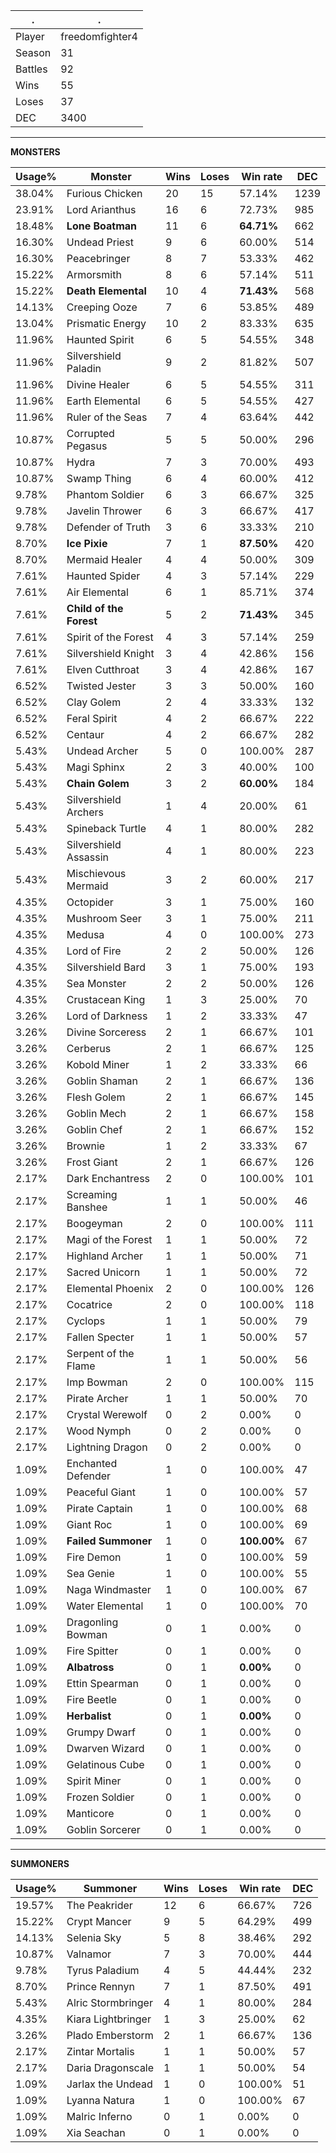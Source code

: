 .|.
|-|-
Player|freedomfighter4
Season|31
Battles|92
Wins|55
Loses|37
DEC|3400

---
**MONSTERS**

Usage%|Monster|Wins|Loses|Win rate|DEC|
-|-|-|-|-|-|
38.04%|Furious Chicken|20|15|57.14%|1239|
23.91%|Lord Arianthus|16|6|72.73%|985|
18.48%|**Lone Boatman**|11|6|**64.71%**|662|
16.30%|Undead Priest|9|6|60.00%|514|
16.30%|Peacebringer|8|7|53.33%|462|
15.22%|Armorsmith|8|6|57.14%|511|
15.22%|**Death Elemental**|10|4|**71.43%**|568|
14.13%|Creeping Ooze|7|6|53.85%|489|
13.04%|Prismatic Energy|10|2|83.33%|635|
11.96%|Haunted Spirit|6|5|54.55%|348|
11.96%|Silvershield Paladin|9|2|81.82%|507|
11.96%|Divine Healer|6|5|54.55%|311|
11.96%|Earth Elemental|6|5|54.55%|427|
11.96%|Ruler of the Seas|7|4|63.64%|442|
10.87%|Corrupted Pegasus|5|5|50.00%|296|
10.87%|Hydra|7|3|70.00%|493|
10.87%|Swamp Thing|6|4|60.00%|412|
9.78%|Phantom Soldier|6|3|66.67%|325|
9.78%|Javelin Thrower|6|3|66.67%|417|
9.78%|Defender of Truth|3|6|33.33%|210|
8.70%|**Ice Pixie**|7|1|**87.50%**|420|
8.70%|Mermaid Healer|4|4|50.00%|309|
7.61%|Haunted Spider|4|3|57.14%|229|
7.61%|Air Elemental|6|1|85.71%|374|
7.61%|**Child of the Forest**|5|2|**71.43%**|345|
7.61%|Spirit of the Forest|4|3|57.14%|259|
7.61%|Silvershield Knight|3|4|42.86%|156|
7.61%|Elven Cutthroat|3|4|42.86%|167|
6.52%|Twisted Jester|3|3|50.00%|160|
6.52%|Clay Golem|2|4|33.33%|132|
6.52%|Feral Spirit|4|2|66.67%|222|
6.52%|Centaur|4|2|66.67%|282|
5.43%|Undead Archer|5|0|100.00%|287|
5.43%|Magi Sphinx|2|3|40.00%|100|
5.43%|**Chain Golem**|3|2|**60.00%**|184|
5.43%|Silvershield Archers|1|4|20.00%|61|
5.43%|Spineback Turtle|4|1|80.00%|282|
5.43%|Silvershield Assassin|4|1|80.00%|223|
5.43%|Mischievous Mermaid|3|2|60.00%|217|
4.35%|Octopider|3|1|75.00%|160|
4.35%|Mushroom Seer|3|1|75.00%|211|
4.35%|Medusa|4|0|100.00%|273|
4.35%|Lord of Fire|2|2|50.00%|126|
4.35%|Silvershield Bard|3|1|75.00%|193|
4.35%|Sea Monster|2|2|50.00%|126|
4.35%|Crustacean King|1|3|25.00%|70|
3.26%|Lord of Darkness|1|2|33.33%|47|
3.26%|Divine Sorceress|2|1|66.67%|101|
3.26%|Cerberus|2|1|66.67%|125|
3.26%|Kobold Miner|1|2|33.33%|66|
3.26%|Goblin Shaman|2|1|66.67%|136|
3.26%|Flesh Golem|2|1|66.67%|145|
3.26%|Goblin Mech|2|1|66.67%|158|
3.26%|Goblin Chef|2|1|66.67%|152|
3.26%|Brownie|1|2|33.33%|67|
3.26%|Frost Giant|2|1|66.67%|126|
2.17%|Dark Enchantress|2|0|100.00%|101|
2.17%|Screaming Banshee|1|1|50.00%|46|
2.17%|Boogeyman|2|0|100.00%|111|
2.17%|Magi of the Forest|1|1|50.00%|72|
2.17%|Highland Archer|1|1|50.00%|71|
2.17%|Sacred Unicorn|1|1|50.00%|72|
2.17%|Elemental Phoenix|2|0|100.00%|126|
2.17%|Cocatrice|2|0|100.00%|118|
2.17%|Cyclops|1|1|50.00%|79|
2.17%|Fallen Specter|1|1|50.00%|57|
2.17%|Serpent of the Flame|1|1|50.00%|56|
2.17%|Imp Bowman|2|0|100.00%|115|
2.17%|Pirate Archer|1|1|50.00%|70|
2.17%|Crystal Werewolf|0|2|0.00%|0|
2.17%|Wood Nymph|0|2|0.00%|0|
2.17%|Lightning Dragon|0|2|0.00%|0|
1.09%|Enchanted Defender|1|0|100.00%|47|
1.09%|Peaceful Giant|1|0|100.00%|57|
1.09%|Pirate Captain|1|0|100.00%|68|
1.09%|Giant Roc|1|0|100.00%|69|
1.09%|**Failed Summoner**|1|0|**100.00%**|67|
1.09%|Fire Demon|1|0|100.00%|59|
1.09%|Sea Genie|1|0|100.00%|55|
1.09%|Naga Windmaster|1|0|100.00%|67|
1.09%|Water Elemental|1|0|100.00%|70|
1.09%|Dragonling Bowman|0|1|0.00%|0|
1.09%|Fire Spitter|0|1|0.00%|0|
1.09%|**Albatross**|0|1|**0.00%**|0|
1.09%|Ettin Spearman|0|1|0.00%|0|
1.09%|Fire Beetle|0|1|0.00%|0|
1.09%|**Herbalist**|0|1|**0.00%**|0|
1.09%|Grumpy Dwarf|0|1|0.00%|0|
1.09%|Dwarven Wizard|0|1|0.00%|0|
1.09%|Gelatinous Cube|0|1|0.00%|0|
1.09%|Spirit Miner|0|1|0.00%|0|
1.09%|Frozen Soldier|0|1|0.00%|0|
1.09%|Manticore|0|1|0.00%|0|
1.09%|Goblin Sorcerer|0|1|0.00%|0|

---
**SUMMONERS**

Usage%|Summoner|Wins|Loses|Win rate|DEC|
-|-|-|-|-|-|
19.57%|The Peakrider|12|6|66.67%|726|
15.22%|Crypt Mancer|9|5|64.29%|499|
14.13%|Selenia Sky|5|8|38.46%|292|
10.87%|Valnamor|7|3|70.00%|444|
9.78%|Tyrus Paladium|4|5|44.44%|232|
8.70%|Prince Rennyn|7|1|87.50%|491|
5.43%|Alric Stormbringer|4|1|80.00%|284|
4.35%|Kiara Lightbringer|1|3|25.00%|62|
3.26%|Plado Emberstorm|2|1|66.67%|136|
2.17%|Zintar Mortalis|1|1|50.00%|57|
2.17%|Daria Dragonscale|1|1|50.00%|54|
1.09%|Jarlax the Undead|1|0|100.00%|51|
1.09%|Lyanna Natura|1|0|100.00%|67|
1.09%|Malric Inferno|0|1|0.00%|0|
1.09%|Xia Seachan|0|1|0.00%|0|
